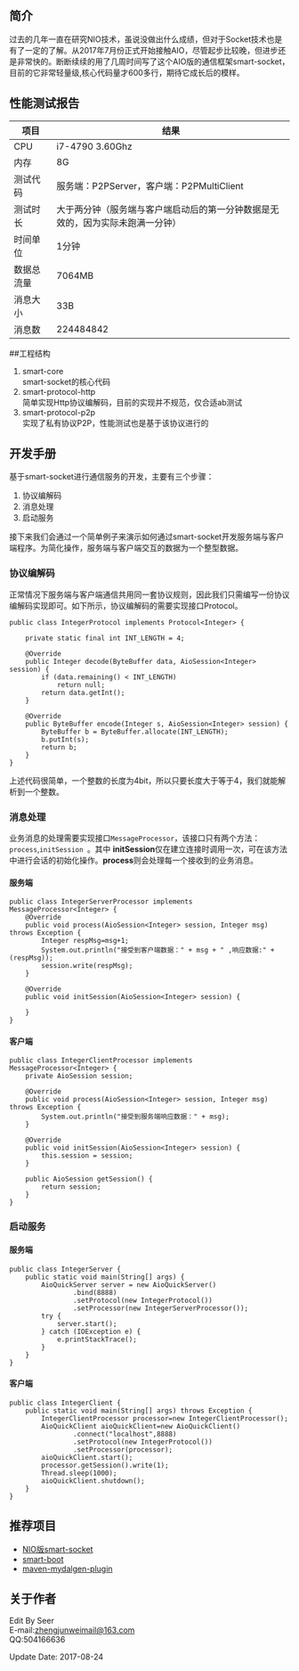 ## 简介
过去的几年一直在研究NIO技术，虽说没做出什么成绩，但对于Socket技术也是有了一定的了解。从2017年7月份正式开始接触AIO，尽管起步比较晚，但进步还是非常快的。断断续续的用了几周时间写了这个AIO版的通信框架smart-socket，目前的它非常轻量级,核心代码量才600多行，期待它成长后的模样。

## 性能测试报告

| 项目 | 结果 |
| --- | --- |
|CPU| i7-4790 3.60Ghz|
|内存| 8G|
|测试代码|服务端：P2PServer，客户端：P2PMultiClient|
|测试时长|大于两分钟（服务端与客户端启动后的第一分钟数据是无效的，因为实际未跑满一分钟）
|时间单位|1分钟|
|数据总流量|7064MB|
|消息大小|33B|
|消息数|224484842|

##工程结构
1. smart-core		
smart-socket的核心代码
2. smart-protocol-http		
简单实现Http协议编解码，目前的实现并不规范，仅合适ab测试
3. smart-protocol-p2p	
实现了私有协议P2P，性能测试也是基于该协议进行的

## 开发手册
基于smart-socket进行通信服务的开发，主要有三个步骤：

1. 协议编解码
2. 消息处理
3. 启动服务

接下来我们会通过一个简单例子来演示如何通过smart-socket开发服务端与客户端程序。为简化操作，服务端与客户端交互的数据为一个整型数据。
### 协议编解码
正常情况下服务端与客户端通信共用同一套协议规则，因此我们只需编写一份协议编解码实现即可。如下所示，协议编解码的需要实现接口Protocol。

	public class IntegerProtocol implements Protocol<Integer> {

	    private static final int INT_LENGTH = 4;
	
	    @Override
	    public Integer decode(ByteBuffer data, AioSession<Integer> session) {
	        if (data.remaining() < INT_LENGTH)
	            return null;
	        return data.getInt();
	    }
	
	    @Override
	    public ByteBuffer encode(Integer s, AioSession<Integer> session) {
	        ByteBuffer b = ByteBuffer.allocate(INT_LENGTH);
	        b.putInt(s);
	        return b;
	    }
	}

上述代码很简单，一个整数的长度为4bit，所以只要长度大于等于4，我们就能解析到一个整数。

### 消息处理
业务消息的处理需要实现接口`MessageProcessor`，该接口只有两个方法：`process`,`initSession `。其中 **initSession**仅在建立连接时调用一次，可在该方法中进行会话的初始化操作。**process**则会处理每一个接收到的业务消息。
#### 服务端
	public class IntegerServerProcessor implements MessageProcessor<Integer> {
	    @Override
	    public void process(AioSession<Integer> session, Integer msg) throws Exception {
	        Integer respMsg=msg+1;
	        System.out.println("接受到客户端数据：" + msg + " ,响应数据:" + (respMsg));
	        session.write(respMsg);
	    }
	
	    @Override
	    public void initSession(AioSession<Integer> session) {
	
	    }
	}
	
#### 客户端
	public class IntegerClientProcessor implements MessageProcessor<Integer> {
	    private AioSession session;
	
	    @Override
	    public void process(AioSession<Integer> session, Integer msg) throws Exception {
	        System.out.println("接受到服务端响应数据：" + msg);
	    }
	
	    @Override
	    public void initSession(AioSession<Integer> session) {
	        this.session = session;
	    }
	
	    public AioSession getSession() {
	        return session;
	    }
	}

### 启动服务
#### 服务端
	public class IntegerServer {
	    public static void main(String[] args) {
	        AioQuickServer server = new AioQuickServer()
	                .bind(8888)
	                .setProtocol(new IntegerProtocol())
	                .setProcessor(new IntegerServerProcessor());
	        try {
	            server.start();
	        } catch (IOException e) {
	            e.printStackTrace();
	        }
	    }
	}
	
#### 客户端
	public class IntegerClient {
	    public static void main(String[] args) throws Exception {
	        IntegerClientProcessor processor=new IntegerClientProcessor();
	        AioQuickClient aioQuickClient=new AioQuickClient()
	                .connect("localhost",8888)
	                .setProtocol(new IntegerProtocol())
	                .setProcessor(processor);
	        aioQuickClient.start();
	        processor.getSession().write(1);
	        Thread.sleep(1000);
	        aioQuickClient.shutdown();
	    }
	}
## 推荐项目
- [NIO版smart-socket](http://git.oschina.net/smartdms/smart-socket)
- [smart-boot](http://git.oschina.net/smartboot/smart-boot)
- [maven-mydalgen-plugin](http://git.oschina.net/smartboot/maven-mydalgen-plugin)

## 关于作者
Edit By Seer  
E-mail:zhengjunweimail@163.com  
QQ:504166636

Update Date: 2017-08-24